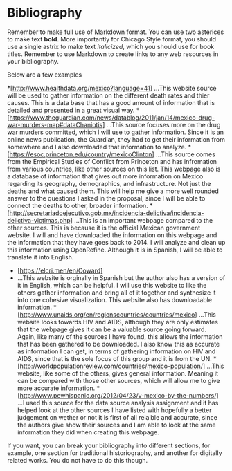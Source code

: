 # Bibliography

Remember to make full use of Markdown format. You can use two asterices to
make text **bold**. More importantly for Chicago Style format, you should use
a single astrix to make text *italicized*, which you should use for book
titles. Remember to use Markdown to create links to any web resources in your
bibliography.

Below are a few examples

*[http://www.healthdata.org/mexico?language=41]
...This website source will be used to gather information on the different death rates and thier causes. This is a data base that has a good amount of information that is detailed and presented in a great visual way.
*[https://www.theguardian.com/news/datablog/2011/jan/14/mexico-drug-war-murders-map#dataChaniotis]
...This source focuses more on the drug war murders committed, which I will use to gather information. Since it is an online news publication, the Guardian, they had to get their information from somewhere and I also downloaded that information to analyze.
*[https://esoc.princeton.edu/country/mexicoClinton]
...This source comes from the Empirical Studies of Conflict from Princeton and has infromation from various countries, like other sources on this list. This webpage also is a database of information that gives out more information on Mexico regarding its geography, demographics, and infrastructure. Not just the deaths and what caused them. This will help me give a more well rounded answer to the questions I asked in the proposal, since I will be able to connect the deaths to other, broader information.
*[http://secretariadoejecutivo.gob.mx/incidencia-delictiva/incidencia-delictiva-victimas.php]
...This is an important webpage compared to the other sources. This is because it is the official Mexican government website. I will and have downloaded the information on this webpage and the information that they have goes back to 2014.  I will analyze and clean up this information using OpenRefine. Although it is in Spanish, I will be able to translate it into English.
* [https://elcri.men/en/Coward]
* ...This website is orginally in Spanish but the author also has a version of it in English, which can be helpful. I will use this website to like the others gather information and bring all of it together and synthesize it into one cohesive visualization. This website also has downloadable information.
*[http://www.unaids.org/en/regionscountries/countries/mexico]
...This website looks towards HIV and AIDS, although they are only estimates that the webpage gives it can be a valuable source going forward. Again, like many of the sources I have found, this allows the information that has been gathered to be downloaded. I also know this as accurate as information I can get, in terms of gathering information on HIV and AIDS, since that is the sole focus of this group and it is from the UN.
*[http://worldpopulationreview.com/countries/mexico-population/]
...This website, like some of the others, gives general information. Meaning it can be compared with those other sources, which will allow me to give more accurate information.
*[http://www.pewhispanic.org/2012/04/23/v-mexico-by-the-numbers/]
...I used this source for the data source analysis assignment and it has helped look at the other sources I have listed with hopefully a better judgement on wether or not it is first of all relaible and accurate, since the authors give show their sources and I am able to look at the same information they did when creating this webpage. 

If you want, you can break your bibliography into different sections, for example, one section for traditional historiography, and another for digitally related works. You do not have to do this though.
